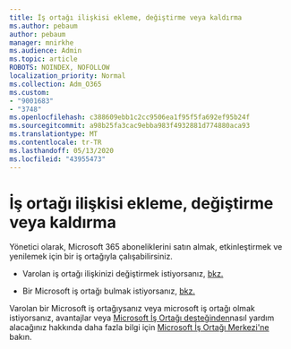 ```yaml
---
title: İş ortağı ilişkisi ekleme, değiştirme veya kaldırma
ms.author: pebaum
author: pebaum
manager: mnirkhe
ms.audience: Admin
ms.topic: article
ROBOTS: NOINDEX, NOFOLLOW
localization_priority: Normal
ms.collection: Adm_O365
ms.custom:
- "9001683"
- "3748"
ms.openlocfilehash: c388609ebb1c2cc9506ea1f95f5fa692ef95b24f
ms.sourcegitcommit: a98b25fa3cac9ebba983f4932881d774880aca93
ms.translationtype: MT
ms.contentlocale: tr-TR
ms.lasthandoff: 05/13/2020
ms.locfileid: "43955473"
---
```

# <a name="add-change-or-remove-a-partner-relationship"></a>İş ortağı ilişkisi ekleme, değiştirme veya kaldırma

Yönetici olarak, Microsoft 365 aboneliklerini satın almak, etkinleştirmek ve yenilemek için bir iş ortağıyla çalışabilirsiniz. 

- Varolan iş ortağı ilişkinizi değiştirmek istiyorsanız, [bkz.](https://docs.microsoft.com/microsoft-365/admin/misc/add-partner?view=o365-worldwide)

- Bir Microsoft iş ortağı bulmak istiyorsanız, [bkz.](https://docs.microsoft.com/microsoft-365/admin/manage/find-your-partner-or-reseller?view=o365-worldwide)

Varolan bir Microsoft iş ortağıysanız veya microsoft iş ortağı olmak istiyorsanız, avantajlar veya [Microsoft İş Ortağı desteğinden](https://aka.ms/partnersupport)nasıl yardım alacağınız hakkında daha fazla bilgi için [Microsoft İş Ortağı Merkezi'ne](https://support.microsoft.com/help/4499930/partner-center-overview) bakın.
